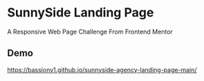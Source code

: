 
# SunnySide Landing Page 

A Responsive Web Page Challenge From Frontend Mentor


## Demo

https://bassiony1.github.io/sunnyside-agency-landing-page-main/
